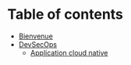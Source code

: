 # Table of contents

* [Bienvenue](README.md)
* [DevSecOps](devsecops/README.md)
  * [Application cloud native](devsecops/application-cloud-native.md)
